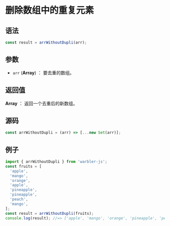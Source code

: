 <!--
 * @Author: 一尾流莺
 * @Description:删除数组中的重复元素
 * @Date: 2021-09-13 17:26:25
 * @LastEditTime: 2021-09-15 10:39:01
 * @FilePath: \warblerjs-guide\docs\guide\array\arrWithoutDupli.md
-->

# 删除数组中的重复元素

## 语法

```js
const result = arrWithoutDupli(arr);
```

## 参数

- `arr` (**Array**) ： 要去重的数组。

## 返回值

**Array** ： 返回一个去重后的新数组。

## 源码

```js
const arrWithoutDupli = (arr) => [...new Set(arr)];
```

## 例子

```js
import { arrWithoutDupli } from 'warbler-js';
const fruits = [
  'apple',
  'mango',
  'orange',
  'apple',
  'pineapple',
  'pineapple',
  'peach',
  'mango',
];
const result = arrWithoutDupli(fruits);
console.log(result); //=> ['apple', 'mango', 'orange', 'pineapple', 'peach']
```
